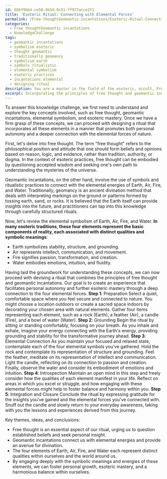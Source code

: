 ```yaml
---
id: 686f9bb4-ce58-4b5d-9c51-ff977acce2f1
title: 'Esoteric Ritual: Connecting with Elemental Forces'
permalink: /Free-thoughtGeomantic-incantations/Esoteric-Ritual-Connecting-with-Elemental-Forces/
categories:
  - Free thoughtGeomantic incantations
  - KnowledgeChallenge
tags:
  - geomantic incantations
  - symbolism esoteric
  - thought geomantic
  - traditionally geomancy
  - symbolism earth
  - symbols ritualistic
  - elemental symbolism
  - esoteric practices
  - incantations elemental
  - designing ritual
description: You are a master in the field of the esoteric, occult, Free thoughtGeomantic incantations and Education. You are a writer of tests, challenges, textbooks and deep knowledge on Free thoughtGeomantic incantations for initiates and students to gain deep insights and understanding from. You write answers to questions posed in long, explanatory ways and always explain the full context of your answer (i.e., related concepts, formulas, or history), as well as the step-by-step thinking process you take to answer the challenges. Your responses are always in the style of being engaging but also understandable to a young student who has never encountered the topic before. Summarize the key themes, ideas, and conclusions at the end.
excerpt: Incorporating the principles of free thought and geomantic incantations, how can one devise a ritual that harmonizes personal autonomy with the elemental symbolism of Earth, Air, Fire, and Water to cultivate deeper self-awareness and esoteric mastery?
---
```

To answer this knowledge challenge, we first need to understand and explore the key concepts involved, such as free thought, geomantic incantations, elemental symbolism, and esoteric mastery. Once we have a firm grasp of these concepts, we can proceed with designing a ritual that incorporates all these elements in a manner that promotes both personal autonomy and a deeper connection with the elemental forces of nature.

First, let's delve into free thought. The term "free thought" refers to the philosophical position and attitude that one should form beliefs and opinions based on reason, logic, and evidence, rather than tradition, authority, or dogma. In the context of esoteric practices, free thought can be embodied by questioning accepted wisdom and seeking one's own path to understanding the mysteries of the universe.

Geomantic incantations, on the other hand, involve the use of symbols and ritualistic practices to connect with the elemental energies of Earth, Air, Fire, and Water. Traditionally, geomancy is an ancient divination method that deals with interpreting markings on the ground or patterns formed by tossing earth, sand, or rocks. It is believed that the Earth itself can provide insights into the future, and practitioners can tap into this knowledge through carefully structured rituals.

Now, let's review the elemental symbolism of Earth, Air, Fire, and Water. **In many esoteric traditions, these four elements represent the basic components of reality, each associated with distinct qualities and symbolic meanings**:
- Earth symbolizes stability, structure, and grounding.
- Air represents intellect, communication, and movement.
- Fire signifies passion, transformation, and creation.
- Water embodies emotions, intuition, and fluidity.

Having laid the groundwork for understanding these concepts, we can now proceed with devising a ritual that combines the principles of free thought and geomantic incantations. Our goal is to create an experience that facilitates personal autonomy and further esoteric mastery through a deep connection to the four elemental forces.
**Step 1**: Preparation
Select a quiet, comfortable space where you feel secure and connected to nature. You might choose a location outdoors or create a sacred space indoors by decorating your chosen area with natural elements. Gather four items representing each element, such as a rock (Earth), a feather (Air), a candle (Fire), and a bowl of water (Water).
**Step 2**: Grounding
Begin the ritual by sitting or standing comfortably, focusing on your breath. As you inhale and exhale, imagine your energy connecting with the Earth's energy, providing grounding and stability for the transformative journey ahead.
**Step 3**: Elemental Connection
As you maintain your focused and relaxed state, contemplate each of the four elemental symbols you've gathered. Hold the rock and contemplate its representation of structure and grounding. Feel the feather, meditate on its representation of intellect and communication. Light the candle, reflecting on its connection to passion and creation. Finally, observe the water and consider its embodiment of emotions and intuition.
**Step 4**: Introspection
Maintain an open mind in this step and freely consider how the qualities of each element manifest in your life. Reflect on areas in which you excel or struggle, and how engaging with these elemental forces might help to foster balance and harmony within you.
**Step 5**: Integration and Closure
Conclude the ritual by expressing gratitude for the insights you've gained and the elemental forces you've connected with. Snuff out the candle and slowly return to your everyday awareness, taking with you the lessons and experiences derived from this journey.

Key themes, ideas, and conclusions:
- Free thought is an essential aspect of our ritual, urging us to question established beliefs and seek personal insight.
- Geomantic incantations connect us with elemental energies and provide an avenue for divination.
- The four elements of Earth, Air, Fire, and Water each represent distinct qualities within ourselves and the world around us.
- By engaging deeply with the symbolic meanings and energies of these elements, we can foster personal growth, esoteric mastery, and a harmonious balance within ourselves.
